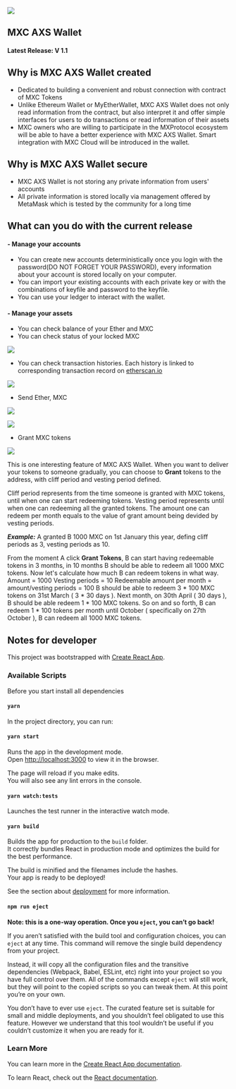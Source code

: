 
![](/pic/0.PNG)
## MXC AXS Wallet
#### Latest Release: V 1.1 
## Why is MXC AXS Wallet created
- Dedicated to building a convenient and robust connection with contract of MXC Tokens 
- Unlike Ethereum Wallet or MyEtherWallet, MXC AXS Wallet does not only read information from the contract, but also interpret it and offer simple interfaces for users to do transactions or read information of their assets
- MXC owners who are willing to participate in the MXProtocol ecosystem will be able to have a better experience with MXC AXS Wallet. Smart integration with MXC Cloud will be introduced in the wallet.

## Why is MXC AXS Wallet secure
- MXC AXS Wallet is not storing any private information from users' accounts
- All private information is stored locally via management offered by MetaMask which is tested by the community for a long time

## What can you do with the current release
#### - Manage your accounts
- You can create new accounts deterministically once you login with the password(DO NOT FORGET YOUR PASSWORD), every information about your account is stored locally on your computer.
- You can import your existing accounts with each private key or with the combinations of keyfile and password to the keyfile.
- You can use your ledger to interact with the wallet.
#### - Manage your assets
- You can check balance of your Ether and MXC
- You can check status of your locked MXC

![](/pic/1.PNG)

- You can check transaction histories. Each history is linked to corresponding transaction record on [etherscan.io](https://etherscan.io/)

![](/pic/2.PNG)

- Send Ether, MXC

![](/pic/3.PNG)

![](/pic/4.PNG)

- Grant MXC tokens

![](/pic/5.PNG)

This is one interesting feature of MXC AXS Wallet. When you want to deliver your tokens to someone gradually, you can choose to __Grant__ tokens to the address, with cliff period and vesting period defined.

Cliff period represents from the time someone is granted with MXC tokens, until when one can start redeeming tokens.
Vesting period represents until when one can redeeming all the granted tokens.
The amount one can redeem per month equals to the value of grant amount being devided by vesting periods.

*__Example:__*
A granted B 1000 MXC on 1st January this year, defing cliff periods as 3, vesting periods as 10.



From the moment A click __Grant Tokens__, B can start having redeemable tokens in 3 months, in 10 months B should be able to redeem all 1000 MXC tokens. 
Now let's calculate how much B can redeem tokens in what way. 
Amount = 1000
Vesting periods = 10
Redeemable amount per month = amount/vesting periods = 100
B should be able to redeem 3 * 100 MXC tokens on 31st March ( 3 * 30 days ).
Next month, on 30th April ( 30 days ), B should be able redeem 1 * 100 MXC tokens. So on and so forth, B can redeem 1 * 100 tokens per month until October ( specifically on 27th October ), B can redeem all 1000 MXC tokens.

## Notes for developer

This project was bootstrapped with [Create React App](https://github.com/facebook/create-react-app).

### Available Scripts

Before you start install all dependencies

#### `yarn`

In the project directory, you can run:

#### `yarn start`

Runs the app in the development mode.<br>
Open [http://localhost:3000](http://localhost:3000) to view it in the browser.

The page will reload if you make edits.<br>
You will also see any lint errors in the console.

#### `yarn watch:tests`

Launches the test runner in the interactive watch mode.<br>


#### `yarn build`

Builds the app for production to the `build` folder.<br>
It correctly bundles React in production mode and optimizes the build for the best performance.

The build is minified and the filenames include the hashes.<br>
Your app is ready to be deployed!

See the section about [deployment](https://facebook.github.io/create-react-app/docs/deployment) for more information.

#### `npm run eject`

**Note: this is a one-way operation. Once you `eject`, you can’t go back!**

If you aren’t satisfied with the build tool and configuration choices, you can `eject` at any time. This command will remove the single build dependency from your project.

Instead, it will copy all the configuration files and the transitive dependencies (Webpack, Babel, ESLint, etc) right into your project so you have full control over them. All of the commands except `eject` will still work, but they will point to the copied scripts so you can tweak them. At this point you’re on your own.

You don’t have to ever use `eject`. The curated feature set is suitable for small and middle deployments, and you shouldn’t feel obligated to use this feature. However we understand that this tool wouldn’t be useful if you couldn’t customize it when you are ready for it.

### Learn More

You can learn more in the [Create React App documentation](https://facebook.github.io/create-react-app/docs/getting-started).

To learn React, check out the [React documentation](https://reactjs.org/).
